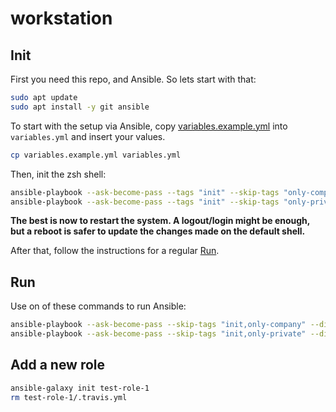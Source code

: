# workstation

## Init

First you need this repo, and Ansible. So lets start with that:
```bash
sudo apt update
sudo apt install -y git ansible
```

To start with the setup via Ansible, copy [variables.example.yml](variables.example.yml) into `variables.yml` and insert your values.
```bash
cp variables.example.yml variables.yml
```

Then, init the zsh shell:
```bash
ansible-playbook --ask-become-pass --tags "init" --skip-tags "only-company" --diff setup.yml # For private notebook
ansible-playbook --ask-become-pass --tags "init" --skip-tags "only-private" --diff setup.yml # For company notebook
```

**The best is now to restart the system. A logout/login might be enough, but a reboot is safer to update the changes made on the default shell.**

After that, follow the instructions for a regular [Run](#Run).

## Run

Use on of these commands to run Ansible:
```bash
ansible-playbook --ask-become-pass --skip-tags "init,only-company" --diff setup.yml # For private notebook
ansible-playbook --ask-become-pass --skip-tags "init,only-private" --diff setup.yml # For company notebook
```

## Add a new role

```bash
ansible-galaxy init test-role-1
rm test-role-1/.travis.yml
```
